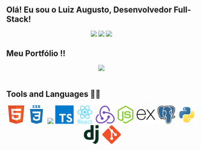 
## Olá! Eu sou o Luiz Augusto, Desenvolvedor Full-Stack!
<p align="center">
  <a href="https://www.linkedin.com/in/luiz-augusto-assano/"><img src="https://img.shields.io/badge/-Linkedin-blue?style=for-the-badge&logo=Linkedin&logoColor=white" /></a>
  <a href="mailto:luizassano2002@gmail.com"><img src="https://img.shields.io/badge/-luizassano2002@gmail.com-c14438?style=for-the-badge&logo=Gmail&logoColor=white" /></a>
  <a href="https://www.instagram.com/luiz_assano/"><img src="https://img.shields.io/badge/-Instagram-orange?style=for-the-badge&logo=Instagram&logoColor=white" /></a>
</p>

## Meu Portfólio !!
<p align="center">
  <a href="https://www.linkedin.com/in/luiz-augusto-assano/"><img src="https://img.shields.io/badge/-LINK-yellow?style=for-the-badge&logo=Site&logoColor=white" /></a>
  
</br>
</br>

## Tools and Languages :man_technologist:
<p align="center">
<img src="https://github.com/devicons/devicon/blob/master/icons/html5/html5-original.svg" height="50"> <img src="https://github.com/devicons/devicon/blob/master/icons/css3/css3-plain-wordmark.svg" height="50"> <img src="https://cdn.jsdelivr.net/npm/programming-languages-logos/src/javascript/javascript.png" height="50"> <img src="https://github.com/devicons/devicon/blob/master/icons/typescript/typescript-original.svg" height="50"> <img src="https://github.com/devicons/devicon/blob/master/icons/react/react-original-wordmark.svg" height="50"> <img src="https://github.com/devicons/devicon/blob/master/icons/redux/redux-original.svg" height="50"> <img src="https://github.com/devicons/devicon/blob/master/icons/nodejs/nodejs-original.svg" height="50"> <img src="https://github.com/devicons/devicon/blob/master/icons/express/express-original.svg" height="50"> <img src="https://github.com/devicons/devicon/blob/master/icons/postgresql/postgresql-original.svg" height="50"> <img src="https://github.com/devicons/devicon/blob/master/icons/python/python-original.svg" height="50"> <img src="https://github.com/devicons/devicon/blob/master/icons/django/django-plain.svg" height="50"> <img src="https://github.com/devicons/devicon/blob/master/icons/git/git-original.svg" height="50">
</p>

</br>
</br>

